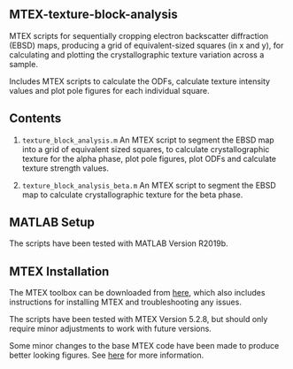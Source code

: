 MTEX-texture-block-analysis
-----------

MTEX scripts for sequentially cropping electron backscatter diffraction (EBSD) maps, producing a grid of equivalent-sized squares (in x and y), for calculating and plotting the crystallographic texture variation across a sample.

Includes MTEX scripts to calculate the ODFs, calculate texture intensity values and plot pole figures for each individual square.

Contents
-----------
    
1. `texture_block_analysis.m` An MTEX script to segment the EBSD map into a grid of equivalent sized squares, to calculate crystallographic texture for the alpha phase, plot pole figures, plot ODFs and calculate texture strength values.

2. `texture_block_analysis_beta.m` An MTEX script to segment the EBSD map to calculate crystallographic texture for the beta phase.

MATLAB Setup
-----------

The scripts have been tested with MATLAB Version R2019b.

MTEX Installation
-----------

The MTEX toolbox can be downloaded from [here](https://mtex-toolbox.github.io/download), which also includes instructions for installing MTEX and troubleshooting any issues.

The scripts have been tested with MTEX Version 5.2.8, but should only require minor adjustments to work with future versions.

Some minor changes to the base MTEX code have been made to produce better looking figures. See [here](https://lightform-group.github.io/wiki/software_and_simulation/mtex-nice-figures) for more information.
